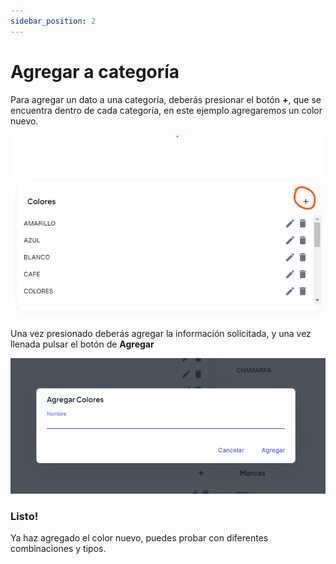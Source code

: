 ```yaml
---
sidebar_position: 2
---
```


# Agregar a categoría

Para agregar un dato a una categoría, deberás presionar el botón **+**, que se encuentra dentro de cada categoría, en este ejemplo agregaremos un color nuevo.

![Texto alternativo de la imagen](../../static/img/agregar_dato_a_catalogo.png)

Una vez presionado deberás agregar la información solicitada, y una vez llenada pulsar el botón de **Agregar**

![Texto alternativo de la imagen](../../static/img/agregar_colores.png)

### Listo!

Ya haz agregado el color nuevo, puedes probar con diferentes combinaciones y tipos.
